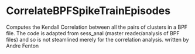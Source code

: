 # CorrelateBPFSpikeTrainEpisodes
Computes the Kendall Correlation between all the pairs of clusters in a BPF file.
The code is adapted from sess_anal (master reader/analysis of BPF files) and so is not steamlined merely for the correlation analysis.
written by Andre Fenton
